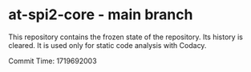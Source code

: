 # at-spi2-core - main branch

This repository contains the frozen state of the repository.
Its history is cleared. It is used only for static code
analysis with Codacy.

Commit Time: 1719692003